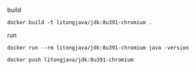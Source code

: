 build
```
docker build -t litongjava/jdk:8u391-chromium .
```
run
```
docker run --rm litongjava/jdk:8u391-chromium java -version
```

```
docker push litongjava/jdk:8u391-chromium
```